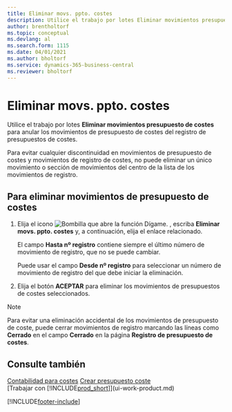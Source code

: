 ```yaml
---
title: Eliminar movs. ppto. costes
description: Utilice el trabajo por lotes Eliminar movimientos presupuesto de costes para anular los movimientos de presupuesto de costes del registro de presupuestos de costes.
author: brentholtorf
ms.topic: conceptual
ms.devlang: al
ms.search.form: 1115
ms.date: 04/01/2021
ms.author: bholtorf
ms.service: dynamics-365-business-central
ms.reviewer: bholtorf
---
```

# <a name="delete-cost-budget-entries"></a>Eliminar movs. ppto. costes

Utilice el trabajo por lotes **Eliminar movimientos presupuesto de costes** para anular los movimientos de presupuesto de costes del registro de presupuestos de costes.  

Para evitar cualquier discontinuidad en movimientos de presupuesto de costes y movimientos de registro de costes, no puede eliminar un único movimiento o sección de movimientos del centro de la lista de los movimientos de registro.  

## <a name="to-delete-a-cost-budget-entry"></a>Para eliminar movimientos de presupuesto de costes

1. Elija el icono ![Bombilla que abre la función Dígame.](media/ui-search/search_small.png "Dígame qué desea hacer") , escriba **Eliminar movs. ppto. costes** y, a continuación, elija el enlace relacionado.  

    El campo **Hasta nº registro** contiene siempre el último número de movimiento de registro, que no se puede cambiar.  

    Puede usar el campo **Desde nº registro** para seleccionar un número de movimiento de registro del que debe iniciar la eliminación.  
2. Elija el botón **ACEPTAR** para eliminar los movimientos de presupuestos de costes seleccionados.  

> [!NOTE]  
> Para evitar una eliminación accidental de los movimientos de presupuesto de coste, puede cerrar movimientos de registro marcando las líneas como **Cerrado** en el campo **Cerrado** en la página **Registro de presupuesto de costes**.  

## <a name="see-also"></a>Consulte también

[Contabilidad para costes](finance-manage-cost-accounting.md)
[Crear presupuesto coste](finance-create-cost-budgets.md)  
[Trabajar con [!INCLUDE[prod_short](includes/prod_short.md)]](ui-work-product.md)


[!INCLUDE[footer-include](includes/footer-banner.md)]

